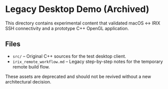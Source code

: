 # Legacy Desktop Demo (Archived)

This directory contains experimental content that validated macOS ↔ IRIX SSH connectivity and a prototype C++ OpenGL application.

## Files
- `src/` – Original C++ sources for the test desktop client.
- `irix_remote_workflow.md` – Legacy step-by-step notes for the temporary remote build flow.

These assets are deprecated and should not be revived without a new architectural decision.
